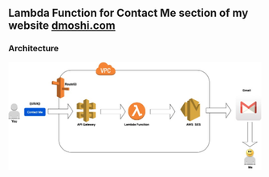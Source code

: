 
## Lambda Function for **Contact Me** section of my website [dmoshi.com](https://dmoshi.com)

### Architecture

![architecture](https://raw.githubusercontent.com/dmoshi/serverless/master/dmoshi.com.contactme.lambda/src/main/resources/architecture_contactme_transparent.jpg "architecture")

